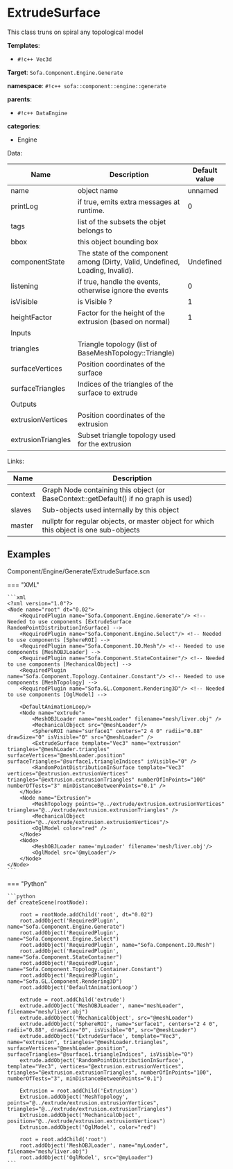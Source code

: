 # ExtrudeSurface

This class truns on spiral any topological model


__Templates__:

- `#!c++ Vec3d`

__Target__: `Sofa.Component.Engine.Generate`

__namespace__: `#!c++ sofa::component::engine::generate`

__parents__: 

- `#!c++ DataEngine`

__categories__: 

- Engine

Data: 

<table>
<thead>
    <tr>
        <th>Name</th>
        <th>Description</th>
        <th>Default value</th>
    </tr>
</thead>
<tbody>
	<tr>
		<td>name</td>
		<td>
object name
</td>
		<td>unnamed</td>
	</tr>
	<tr>
		<td>printLog</td>
		<td>
if true, emits extra messages at runtime.
</td>
		<td>0</td>
	</tr>
	<tr>
		<td>tags</td>
		<td>
list of the subsets the objet belongs to
</td>
		<td></td>
	</tr>
	<tr>
		<td>bbox</td>
		<td>
this object bounding box
</td>
		<td></td>
	</tr>
	<tr>
		<td>componentState</td>
		<td>
The state of the component among (Dirty, Valid, Undefined, Loading, Invalid).
</td>
		<td>Undefined</td>
	</tr>
	<tr>
		<td>listening</td>
		<td>
if true, handle the events, otherwise ignore the events
</td>
		<td>0</td>
	</tr>
	<tr>
		<td>isVisible</td>
		<td>
is Visible ?
</td>
		<td>1</td>
	</tr>
	<tr>
		<td>heightFactor</td>
		<td>
Factor for the height of the extrusion (based on normal)
</td>
		<td>1</td>
	</tr>
	<tr>
		<td colspan="3">Inputs</td>
	</tr>
	<tr>
		<td>triangles</td>
		<td>
Triangle topology (list of BaseMeshTopology::Triangle)
</td>
		<td></td>
	</tr>
	<tr>
		<td>surfaceVertices</td>
		<td>
Position coordinates of the surface
</td>
		<td></td>
	</tr>
	<tr>
		<td>surfaceTriangles</td>
		<td>
Indices of the triangles of the surface to extrude
</td>
		<td></td>
	</tr>
	<tr>
		<td colspan="3">Outputs</td>
	</tr>
	<tr>
		<td>extrusionVertices</td>
		<td>
Position coordinates of the extrusion
</td>
		<td></td>
	</tr>
	<tr>
		<td>extrusionTriangles</td>
		<td>
Subset triangle topology used for the extrusion
</td>
		<td></td>
	</tr>

</tbody>
</table>

Links: 

| Name | Description |
| ---- | ----------- |
|context|Graph Node containing this object (or BaseContext::getDefault() if no graph is used)|
|slaves|Sub-objects used internally by this object|
|master|nullptr for regular objects, or master object for which this object is one sub-objects|



## Examples

Component/Engine/Generate/ExtrudeSurface.scn

=== "XML"

    ```xml
    <?xml version="1.0"?>
    <Node name="root" dt="0.02">
        <RequiredPlugin name="Sofa.Component.Engine.Generate"/> <!-- Needed to use components [ExtrudeSurface RandomPointDistributionInSurface] -->
        <RequiredPlugin name="Sofa.Component.Engine.Select"/> <!-- Needed to use components [SphereROI] -->
        <RequiredPlugin name="Sofa.Component.IO.Mesh"/> <!-- Needed to use components [MeshOBJLoader] -->
        <RequiredPlugin name="Sofa.Component.StateContainer"/> <!-- Needed to use components [MechanicalObject] -->
        <RequiredPlugin name="Sofa.Component.Topology.Container.Constant"/> <!-- Needed to use components [MeshTopology] -->
        <RequiredPlugin name="Sofa.GL.Component.Rendering3D"/> <!-- Needed to use components [OglModel] -->
    
        <DefaultAnimationLoop/>
        <Node name="extrude">
            <MeshOBJLoader name="meshLoader" filename="mesh/liver.obj" />
            <MechanicalObject src="@meshLoader"/>
            <SphereROI name="surface1" centers="2 4 0" radii="0.88" drawSize="0" isVisible="0" src="@meshLoader" />
            <ExtrudeSurface template="Vec3" name="extrusion" triangles="@meshLoader.triangles" surfaceVertices="@meshLoader.position" surfaceTriangles="@surface1.triangleIndices" isVisible="0" />
            <RandomPointDistributionInSurface template="Vec3" vertices="@extrusion.extrusionVertices" triangles="@extrusion.extrusionTriangles" numberOfInPoints="100" numberOfTests="3" minDistanceBetweenPoints="0.1" />
        </Node>
        <Node name="Extrusion">
            <MeshTopology points="@../extrude/extrusion.extrusionVertices" triangles="@../extrude/extrusion.extrusionTriangles" />
            <MechanicalObject position="@../extrude/extrusion.extrusionVertices"/>
            <OglModel color="red" />
        </Node>
        <Node>
            <MeshOBJLoader name='myLoader' filename='mesh/liver.obj'/>
            <OglModel src='@myLoader'/>
        </Node>
    </Node>
    ```

=== "Python"

    ```python
    def createScene(rootNode):

        root = rootNode.addChild('root', dt="0.02")
        root.addObject('RequiredPlugin', name="Sofa.Component.Engine.Generate")
        root.addObject('RequiredPlugin', name="Sofa.Component.Engine.Select")
        root.addObject('RequiredPlugin', name="Sofa.Component.IO.Mesh")
        root.addObject('RequiredPlugin', name="Sofa.Component.StateContainer")
        root.addObject('RequiredPlugin', name="Sofa.Component.Topology.Container.Constant")
        root.addObject('RequiredPlugin', name="Sofa.GL.Component.Rendering3D")
        root.addObject('DefaultAnimationLoop')

        extrude = root.addChild('extrude')
        extrude.addObject('MeshOBJLoader', name="meshLoader", filename="mesh/liver.obj")
        extrude.addObject('MechanicalObject', src="@meshLoader")
        extrude.addObject('SphereROI', name="surface1", centers="2 4 0", radii="0.88", drawSize="0", isVisible="0", src="@meshLoader")
        extrude.addObject('ExtrudeSurface', template="Vec3", name="extrusion", triangles="@meshLoader.triangles", surfaceVertices="@meshLoader.position", surfaceTriangles="@surface1.triangleIndices", isVisible="0")
        extrude.addObject('RandomPointDistributionInSurface', template="Vec3", vertices="@extrusion.extrusionVertices", triangles="@extrusion.extrusionTriangles", numberOfInPoints="100", numberOfTests="3", minDistanceBetweenPoints="0.1")

        Extrusion = root.addChild('Extrusion')
        Extrusion.addObject('MeshTopology', points="@../extrude/extrusion.extrusionVertices", triangles="@../extrude/extrusion.extrusionTriangles")
        Extrusion.addObject('MechanicalObject', position="@../extrude/extrusion.extrusionVertices")
        Extrusion.addObject('OglModel', color="red")

        root = root.addChild('root')
        root.addObject('MeshOBJLoader', name="myLoader", filename="mesh/liver.obj")
        root.addObject('OglModel', src="@myLoader")
    ```

